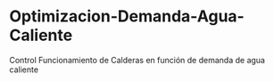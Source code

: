 # Optimizacion-Demanda-Agua-Caliente
Control Funcionamiento de Calderas en función de demanda de agua caliente
